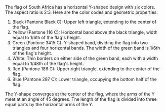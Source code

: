 The flag of South Africa has a horizontal Y-shaped design with six colors. The aspect ratio is 2:3. Here are the color codes and geometric properties:

1. Black (Pantone Black C): Upper left triangle, extending to the center of the flag.
2. Yellow (Pantone 116 C): Horizontal band above the black triangle, width equal to 1/6th of the flag's height.
3. Green (Pantone 3415 C): Y-shaped band, dividing the flag into two triangles and four horizontal bands. The width of the green band is 1/6th of the flag's height.
4. White: Thin borders on either side of the green band, each with a width equal to 1/48th of the flag's height.
5. Red (Pantone 186 C): Upper right triangle, extending to the center of the flag.
6. Blue (Pantone 287 C): Lower triangle, occupying the bottom half of the flag.

The Y-shape converges at the center of the flag, where the arms of the Y meet at an angle of 45 degrees. The length of the flag is divided into three equal parts by the horizontal arms of the Y.